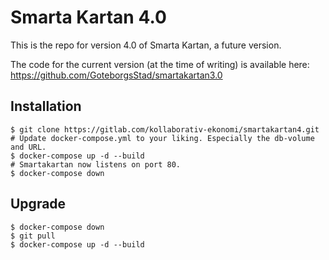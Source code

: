 # Smarta Kartan 4.0

This is the repo for version 4.0 of Smarta Kartan, a future version.

The code for the current version (at the time of writing) is available here:
https://github.com/GoteborgsStad/smartakartan3.0

## Installation

```
$ git clone https://gitlab.com/kollaborativ-ekonomi/smartakartan4.git
# Update docker-compose.yml to your liking. Especially the db-volume and URL.
$ docker-compose up -d --build
# Smartakartan now listens on port 80.
$ docker-compose down
```

## Upgrade
```
$ docker-compose down
$ git pull
$ docker-compose up -d --build
```

